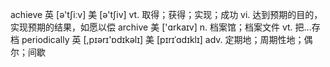 

achieve   英  [ə'tʃiːv]   美  [ə'tʃiv] vt. 取得；获得；实现；成功 vi. 达到预期的目的，实现预期的结果，如愿以偿
archive 美  ['ɑrkaɪv] n. 档案馆；档案文件 vt. 把…存档
periodically 英  [,pɪərɪ'ɒdɪkəlɪ]   美  [pɪrɪˈɑdɪklɪ] adv. 定期地；周期性地；偶尔；间歇
